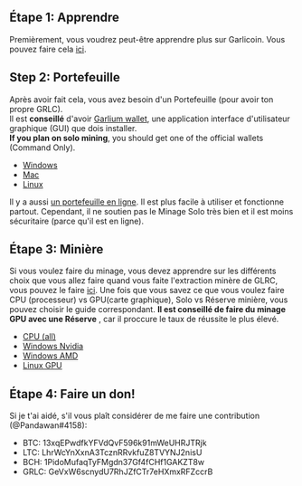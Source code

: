 ## Étape 1: Apprendre
Premièrement, vous voudrez peut-être apprendre plus sur Garlicoin. Vous pouvez faire cela [ici](./what-is-garlicoin.html).  

## Step 2: Portefeuille
Après avoir fait cela, vous avez besoin d'un Portefeuille (pour avoir ton propre GRLC).  
Il est **conseillé** d'avoir [Garlium wallet](./wallet-garlium.html), une application interface d'utilisateur graphique (GUI) que 
dois installer.  
**If you plan on solo mining**, you should get one of the official wallets (Command Only).  
- [Windows](./wallet-win.html)
- [Mac](./wallet-mac.html)
- [Linux](./wallet-nix.html)

Il y a aussi [un portefeuille en ligne](https://breadbox.xyz). Il est plus facile à utiliser et fonctionne partout. Cependant, il ne soutien pas le Minage Solo très bien et il est moins sécuritaire (parce qu'il est en ligne).

## Étape 3: Minière
Si vous voulez faire du minage, vous devez apprendre sur les différents choix que vous allez faire quand vous faite l'extraction minère de GLRC, vous pouvez le faire [ici](./how-to-mine.html).
Une fois que vous savez ce que vous voulez faire CPU (processeur) vs GPU(carte graphique), Solo vs Réserve minière, vous pouvez choisir le guide correspondant.
**Il est conseillé de faire du minage GPU avec une Réserve** , car il proccure le taux de réussite le plus élevé.
- [CPU (all)](./mining-cpu.html)
- [Windows Nvidia](./mining-win-nvidia.html)
- [Windows AMD](./mining-win-amd.html)
- [Linux GPU](./mining-nix-gpu.html)

## Étape 4: Faire un don!
Si je t'ai aidé, s'il vous plaît considérer de me faire une contribution (@Pandawan#4158):

- BTC: 13xqEPwdfkYFVdQvF596k91mWeUHRJTRjk
- LTC: LhrWcYnXxnA3TcznRRvkfuZ8TVYNJ2nisU
- BCH: 1PidoMufaqTyFMgdn37Gf4fCHf1GAKZT8w
- GRLC: GeVxW6scnydU7RhJZfCTr7eHXmxRFZccrB
